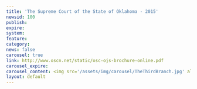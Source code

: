 ```yaml
---
title: 'The Supreme Court of the State of Oklahoma - 2015'
newsid: 100
publish: 
expire: 
system: 
feature: 
category: 
news: false
carousel: true
link: http://www.oscn.net/static/osc-ojs-brochure-online.pdf
carousel_expire: 
carousel_content: <img src='/assets/img/carousel/TheThirdBranch.jpg' alt='The Supreme Court of the State of Oklahoma - 2015' />
layout: default
---
```

